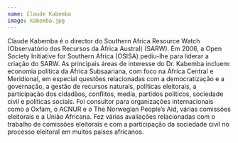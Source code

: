 ```yaml
---
name: Claude Kabemba
image: kabemba.jpg
---
```

Claude Kabemba é o director do Southern Africa Resource Watch (Observatório dos Recursos da África Austral) (SARW). Em 2006, a Open Society Initiative for Southern Africa (OSISA) pediu-lhe para liderar a criação do SARW. As principais áreas de interesse do Dr. Kabemba incluem: economia política da África Subsaariana, com foco na África Central e Meridional, em especial questões relacionadas com a democratização e a governação, a gestão de recursos naturais, políticas eleitorais, a participação dos cidadãos, conflitos, media, partidos políticos, sociedade civil e políticas sociais. Foi consultor para organizações internacionais como a Oxfam, o ACNUR e o The Norwegian People’s Aid, várias comissões eleitorais e a União Africana. Fez várias avaliações relacionadas com o trabalho de comissões eleitorais e com a participação da sociedade civil no processo eleitoral em muitos países africanos.